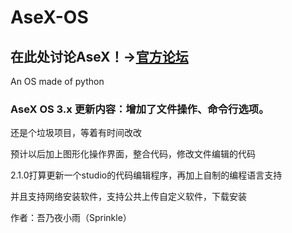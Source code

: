 # AseX-OS
## 在此处讨论AseX！→[官方论坛](https://github.com/LetzCoding/AseX-OS/discussions)

An OS made of python

### AseX OS 3.x 更新内容：增加了文件操作、命令行选项。

还是个垃圾项目，等着有时间改改

预计以后加上图形化操作界面，整合代码，修改文件编辑的代码

2.1.0打算更新一个studio的代码编辑程序，再加上自制的编程语言支持

并且支持网络安装软件，支持公共上传自定义软件，下载安装

作者：吾乃夜小雨（Sprinkle）

